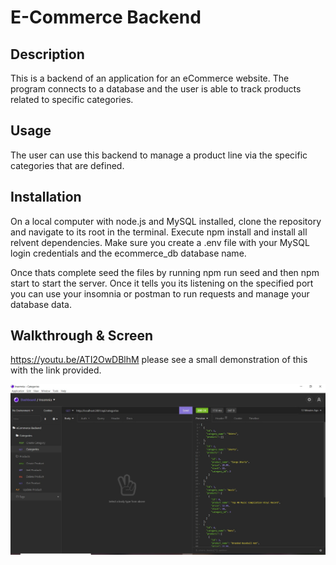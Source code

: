 # E-Commerce Backend 

## Description 

This is a backend of an application for an eCommerce website.  The program connects to a database and the user is able to track products related to specific categories.

## Usage 

The user can use this backend to manage a product line via the specific categories that are defined.

## Installation 

On a local computer with node.js and MySQL installed, clone the repository and navigate to its root in the terminal.  Execute npm install and install all relvent dependencies.
Make sure you create a .env file with your MySQL login credentials and the ecommerce_db database name.

Once thats complete seed the files by running npm run seed and then npm start to start the server.  Once it tells you its listening on the specified port you can use your insomnia or postman to run requests and manage your database data.

## Walkthrough & Screen

https://youtu.be/ATI2OwDBlhM please see a small demonstration of this with the link provided.

![](https://github.com/JeffGrant274/e-commerce-backend/blob/main/assets/screen.JPG)
